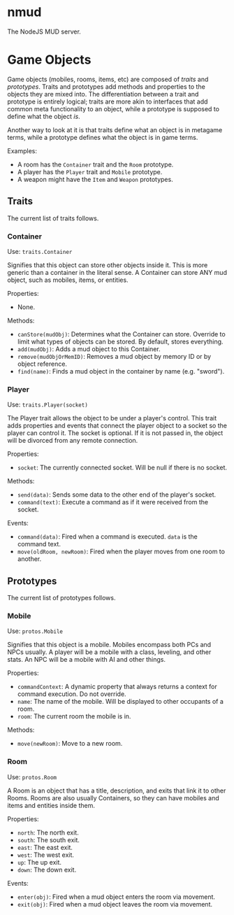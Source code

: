 nmud
====
The NodeJS MUD server.

Game Objects
============
Game objects (mobiles, rooms, items, etc) are composed of *traits* and
*prototypes*. Traits and prototypes add methods and properties to the objects 
they are mixed into. The differentiation between a trait and prototype is
entirely logical; traits are more akin to interfaces that add common meta
functionality to an object, while a prototype is supposed to define what
the object *is*.

Another way to look at it is that traits define what an object is in metagame
terms, while a prototype defines what the object is in game terms.

Examples:

* A room has the `Container` trait and the `Room` prototype.
* A player has the `Player` trait and `Mobile` prototype.
* A weapon might have the `Item` and `Weapon` prototypes.

Traits
------
The current list of traits follows.

### Container ###
Use: `traits.Container`

Signifies that this object can store other objects inside it. This is more
generic than a container in the literal sense. A Container can store ANY mud
object, such as mobiles, items, or entities.
  
Properties:
  
  * None.
  
Methods: 
  
  * `canStore(mudObj)`: Determines what the Container can store. Override to
  limit what types of objects can be stored. By default, stores everything.
  * `add(mudObj)`: Adds a mud object to this Container.
  * `remove(mudObjOrMemID)`: Removes a mud object by memory ID or by object
    reference.
  * `find(name)`: Finds a mud object in the container by name (e.g. "sword").

### Player ###
Use: `traits.Player(socket)`

The Player trait allows the object to be under a player's control. This trait
adds properties and events that connect the player object to a socket so the
player can control it. The socket is optional. If it is not passed in, the
object will be divorced from any remote connection.
  
Properties:
  
  * `socket`: The currently connected socket. Will be null if there is no
     socket.

Methods:

  * `send(data)`: Sends some data to the other end of the player's socket.
  * `command(text)`: Execute a command as if it were received from the socket.

Events:

  * `command(data)`: Fired when a command is executed. `data` is the command
    text.
  * `move(oldRoom, newRoom)`: Fired when the player moves from one room to
     another.
    
Prototypes
----------
The current list of prototypes follows.

### Mobile ###
Use: `protos.Mobile`

Signifies that this object is a mobile. Mobiles encompass both PCs and NPCs
usually. A player will be a mobile with a class, leveling, and other stats.
An NPC will be a mobile with AI and other things.
  
Properties:

  * `commandContext`: A dynamic property that always returns a context for
    command execution. Do not override.
  * `name`: The name of the mobile. Will be displayed to other occupants of a
    room.
  * `room`: The current room the mobile is in.

Methods:

  * `move(newRoom)`: Move to a new room.
    
### Room ###
Use: `protos.Room`

A Room is an object that has a title, description, and exits that link it to
other Rooms. Rooms are also usually Containers, so they can have mobiles and
items and entities inside them.
  
Properties:
  
  * `north`: The north exit.
  * `south`: The south exit.
  * `east`: The east exit.
  * `west`: The west exit.
  * `up`: The up exit.
  * `down`: The down exit.
    
Events:

  * `enter(obj)`: Fired when a mud object enters the room via movement.
  * `exit(obj)`: Fired when a mud object leaves the room via movement.
